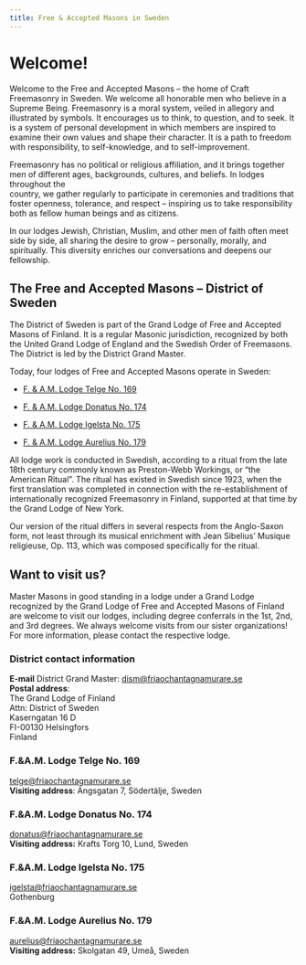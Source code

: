 ```yaml
---
title: Free & Accepted Masons in Sweden
---
```

# Welcome!

Welcome to the Free and Accepted Masons – the home of Craft Freemasonry in Sweden. We welcome all honorable men who believe in a Supreme Being. Freemasonry is a moral system, veiled in allegory and illustrated by symbols. It encourages us to think, to question, and to seek. It is a system of personal development in which members are inspired to examine their own values and shape their character. It is a path to freedom with responsibility, to self-knowledge, and to self-improvement.

Freemasonry has no political or religious affiliation, and it brings together men of different ages, backgrounds, cultures, and beliefs. In lodges throughout the  
country, we gather regularly to participate in ceremonies and traditions that  
foster openness, tolerance, and respect – inspiring us to take responsibility  
both as fellow human beings and as citizens.

In our lodges Jewish, Christian, Muslim, and other men of faith often meet side by side, all sharing the desire to grow – personally, morally, and spiritually. This diversity enriches our conversations and deepens our fellowship.

## The Free and Accepted Masons – District of Sweden

The District of Sweden is part of the Grand Lodge of Free and Accepted Masons of Finland. It is a regular Masonic jurisdiction, recognized by both the United Grand Lodge of England and the Swedish Order of Freemasons. The District is led by the District Grand Master.

Today, four lodges of Free and Accepted Masons operate in Sweden:

*   [F. & A.M. Lodge Telge No. 169](/fnam/loger/telge)
    
*   [F. & A.M. Lodge Donatus No. 174](/fnam/loger/donatus)
    
*   [F. & A.M. Lodge Igelsta No. 175](/fnam/loger/igelsta)
    
*   [F. & A.M. Lodge Aurelius No. 179](/fnam/loger/aurelius)
    

All lodge work is conducted in Swedish, according to a ritual from the late 18th century commonly known as Preston-Webb Workings, or “the American Ritual”. The ritual has existed in Swedish since 1923, when the first translation was completed in connection with the re-establishment of internationally recognized Freemasonry in Finland, supported at that time by the Grand Lodge of New York.

Our version of the ritual differs in several respects from the Anglo-Saxon form, not least through its musical enrichment with Jean Sibelius’ Musique religieuse, Op. 113, which was composed specifically for the ritual.

## Want to visit us?

Master Masons in good standing in a lodge under a Grand Lodge recognized by the Grand Lodge of Free and Accepted Masons of Finland are welcome to visit our lodges, including degree conferrals in the 1st, 2nd, and 3rd degrees. We always welcome visits from our sister organizations! For more information, please contact the respective lodge.

### District contact information

**E-mail** District Grand Master: [dism@friaochantagnamurare.se](mailto:dism@friaochantagnamurare.se)  
**Postal address**:  
The Grand Lodge of Finland  
Attn: District of Sweden  
Kaserngatan 16 D  
FI-00130 Helsingfors  
Finland

### F.&A.M. Lodge Telge No. 169

[telge@friaochantagnamurare.se](mailto:telge@friaochantagnamurare.se)  
**Visiting address**: Ängsgatan 7, Södertälje, Sweden

### F.&A.M. Lodge Donatus No. 174

[donatus@friaochantagnamurare.se](mailto:donatus@friaochantagnamurare.se)  
**Visiting address:** Krafts Torg 10, Lund, Sweden

### F.&A.M. Lodge Igelsta No. 175

[igelsta@friaochantagnamurare.se](mailto:igelsta@friaochantagnamurare.se)  
Gothenburg 

### F.&A.M. Lodge Aurelius No. 179

[aurelius@friaochantagnamurare.se](mailto:aurelius@friaochantagnamurare.se)  
**Visiting address:** Skolgatan 49, Umeå, Sweden